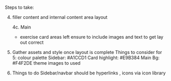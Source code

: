 Steps to take:

<!-- 1. Set up HTML & CSS with dummy content (check they are linked) -->

<!-- 2. write up HTML for the main content areas (sidebar, header, main content) -->

<!-- 3. set up GRID so basic layout is setup -->

4. filler content and internal content area layout
    <!-- 4a. Sidebar 5 -->
    <!-- 4b. Header -->
    4c. Main
    - exercise card areas left
    ensure to include images and text to get lay out correct


5. Gather assets and style once layout is complete
    Things to consider for 5:
        colour palette
            Sidebar: #A1CCD1 
            Card highlight: #E9B384
            Main Bg: #F4F2DE
        theme
        images to used

6. Things to do
    Sidebar/navbar should be hyperlinks <a>, icons via icon library